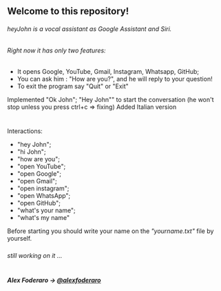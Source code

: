 ## Welcome to this repository!
###### heyJohn is a vocal assistant as Google Assistant and Siri.
###### Right now it has only two features:
- It opens Google, YouTube, Gmail, Instagram, Whatsapp, GitHub;
- You can ask him : "How are you?", and he will reply to your question!
- To exit the program say "Quit" or "Exit"

Implemented "Ok John"; "Hey John"" to start the conversation (he won't stop unless you press ctrl+c => fixing)
Added Italian version
#
Interactions: 
- "hey John";
- "hi John"; 
- "how are you";
- "open YouTube";
- "open Google";
- "open Gmail";
- "open instagram";
- "open WhatsApp";
- "open GitHub";
- "what's your name";
- "what's my name"

Before starting you should write your name on the *"yourname.txt"* file by yourself.
###
###### *still working on it ...*
#
##### *Alex Foderaro* → [@alexfoderaro](https://www.instagram.com/alexfoderaro/)
